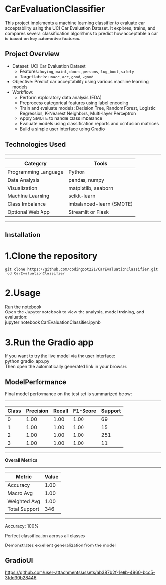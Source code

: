 # CarEvaluationClassifier

This project implements a machine learning classifier to evaluate car acceptability using the UCI Car Evaluation Dataset. It explores, trains, and compares several classification algorithms to predict how acceptable a car is based on key automotive features.

## Project Overview 

- Dataset: UCI Car Evaluation Dataset  
  - Features: `buying`, `maint`, `doors`, `persons`, `lug_boot`, `safety`  
  - Target labels: `unacc`, `acc`, `good`, `vgood`
- Objective: Predict car acceptability using various machine learning models
- Workflow:
  - Perform exploratory data analysis (EDA)
  - Preprocess categorical features using label encoding
  - Train and evaluate models: Decision Tree, Random Forest, Logistic Regression, K-Nearest Neighbors, Multi-layer Perceptron
  - Apply SMOTE to handle class imbalance
  - Evaluate models using classification reports and confusion matrices
  - Build a simple user interface using Gradio
 
## Technologies Used    
 ----------------------------------------------------
| Category              | Tools                     |
|-----------------------|---------------------------|       
| Programming Language  | Python                    |
| Data Analysis         | pandas, numpy             |
| Visualization         | matplotlib, seaborn       |
| Machine Learning      | scikit-learn              |
| Class Imbalance       | imbalanced-learn (SMOTE)  |
| Optional Web App      | Streamlit or Flask        |
 ---------------------------------------------------
## Installation

#  1.Clone the repository
  
   `git clone https://github.com/codingbot221/CarEvaluationClassifier.git` <br>
` cd CarEvaluationClassifier`  <br>
# 2.Usage  
   Run the notebook  <br>
   Open the Jupyter notebook to view the analysis, model training, and evaluation:  <br>
   jupyter notebook CarEvaluationClassifier.ipynb <br>

# 3.Run the Gradio app 
If you want to try the live model via the user interface:  <br>
python gradio_app.py  <br>
Then open the automatically generated link in your browser.  <br>

## ModelPerformance
 Final model performance on the test set is summarized below:  <br>

 _ __ _ _ _ _ _ _ _ _ _ _ _ _ _ _ _ _ _ _ _ _ _ _ 
| Class | Precision | Recall | F1-Score | Support |
|-------|-----------|--------|----------|---------|
| 0     | 1.00      | 1.00   | 1.00     | 69      |
| 1     | 1.00      | 1.00   | 1.00     | 15      |
| 2     | 1.00      | 1.00   | 1.00     | 251     |
| 3     | 1.00      | 1.00   | 1.00     | 11      |
- - - - - - - - - - - - - - - - - - - -- - -  - - -
**Overall Metrics**
 _ _ _ _ _ _ _ _ _ _ _ _
| Metric        | Value |
|---------------|-------|
| Accuracy      | 1.00  |
| Macro Avg     | 1.00  |
| Weighted Avg  | 1.00  |
| Total Support | 346   |
- - - - - - - - - - - - -

Accuracy: 100%  <br>
 
Perfect classification across all classes  <br>

Demonstrates excellent generalization from the model  <br>

## GradioUI

https://github.com/user-attachments/assets/ab387b2f-1e6b-4960-bcc5-3fdd30b28446



